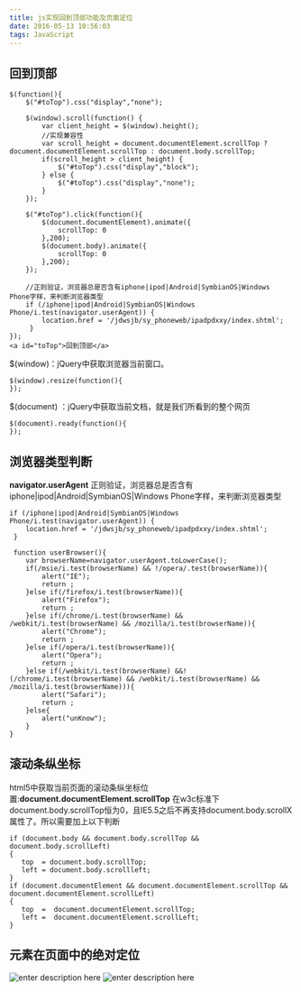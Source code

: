 ```yaml
---
title: js实现回到顶部功能及页面定位
date: 2016-05-13 10:56:03
tags: JavaScript
---
```

## 回到顶部

    $(function(){
    	$("#toTop").css("display","none");
    	
    	$(window).scroll(function() {
    		var client_height = $(window).height();
    		//实现兼容性
    		var scroll_height = document.documentElement.scrollTop ? document.documentElement.scrollTop : document.body.scrollTop;
    		if(scroll_height > client_height) {
    			$("#toTop").css("display","block");
    		} else {
    			$("#toTop").css("display","none");
    		}
    	});
    	
    	$("#toTop").click(function(){
    		$(document.documentElement).animate({
    			scrollTop: 0
    		},200);
    		$(document.body).animate({
    			scrollTop: 0
    		},200);
    	});
    	
    	//正则验证，浏览器总是否含有iphone|ipod|Android|SymbianOS|Windows Phone字样，来判断浏览器类型
    	if (/iphone|ipod|Android|SymbianOS|Windows Phone/i.test(navigator.userAgent)) {
    		location.href = '/jdwsjb/sy_phoneweb/ipadpdxxy/index.shtml';
    	 }
    });  
    <a id="toTop">回到顶部</a>

$(window)：jQuery中获取浏览器当前窗口。

    $(window).resize(function(){
    });
$(document) ：jQuery中获取当前文档，就是我们所看到的整个网页

    $(document).ready(function(){
    });
## 浏览器类型判断
**navigator.userAgent**
正则验证，浏览器总是否含有iphone|ipod|Android|SymbianOS|Windows Phone字样，来判断浏览器类型

    if (/iphone|ipod|Android|SymbianOS|Windows Phone/i.test(navigator.userAgent)) {
    	location.href = '/jdwsjb/sy_phoneweb/ipadpdxxy/index.shtml';
     }
     
     function userBrowser(){
        var browserName=navigator.userAgent.toLowerCase();
        if(/msie/i.test(browserName) && !/opera/.test(browserName)){
            alert("IE");
            return ;
        }else if(/firefox/i.test(browserName)){
            alert("Firefox");
            return ;
        }else if(/chrome/i.test(browserName) && /webkit/i.test(browserName) && /mozilla/i.test(browserName)){
            alert("Chrome");
            return ;
        }else if(/opera/i.test(browserName)){
            alert("Opera");
            return ;
        }else if(/webkit/i.test(browserName) &&!(/chrome/i.test(browserName) && /webkit/i.test(browserName) && /mozilla/i.test(browserName))){
            alert("Safari");
            return ;
        }else{
            alert("unKnow");
        }
    }

## 滚动条纵坐标
html5中获取当前页面的滚动条纵坐标位置:**document.documentElement.scrollTop**
在w3c标准下document.body.scrollTop恒为0，且IE5.5之后不再支持document.body.scrollX属性了。所以需要加上以下判断

    if (document.body && document.body.scrollTop && document.body.scrollLeft)
    {
       top  = document.body.scrollTop;
       left = document.body.scrollleft; 
    }
    if (document.documentElement && document.documentElement.scrollTop && document.documentElement.scrollLeft)
    {
       top  =  document.documentElement.scrollTop;
       left =  document.documentElement.scrollLeft; 
    }

## 元素在页面中的绝对定位

![enter description here][1]
![enter description here][2]

  [1]: ./images/Image%202.png "Image 2.png"
  [2]: ./images/Image%203.png "Image 3.png"
